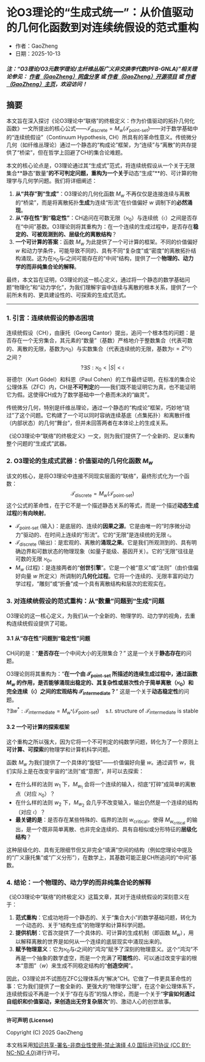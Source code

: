 # 论O3理论的“生成式统一”：从价值驱动的几何化函数到对连续统假设的范式重构

- 作者：GaoZheng
- 日期：2025-10-13

#### ***注：“O3理论/O3元数学理论/主纤维丛版广义非交换李代数(PFB-GNLA)”相关理论参见： [作者（GaoZheng）网盘分享](https://drive.google.com/drive/folders/1lrgVtvhEq8cNal0Aa0AjeCNQaRA8WERu?usp=sharing) 或 [作者（GaoZheng）开源项目](https://github.com/CTaiDeng/open_meta_mathematical_theory) 或 [作者（GaoZheng）主页](https://mymetamathematics.blogspot.com)，欢迎访问！***

## 摘要
本文旨在深入探讨《论O3理论中“联络”的终极定义：作为价值驱动的拓扑几何化函数》一文所提出的核心公式——$\mathcal{T}_{\text{discrete}} = M_w(\mathcal{T}_{\text{point-set}})$——对于数学基础中的“连续统假设”（Continuum Hypothesis, CH）所具有的革命性意义。传统微分几何（如纤维丛理论）通过一个静态的“构成论”框架，为“连续”与“离散”的共存提供了“桥梁”，但在哲学上回避了CH的集合论难题。

本文的核心论点是，O3理论通过其“生成式”范式，将连续统假设从一个关于无限集合**静态“数量”**的不可判定问题，**重构**为一个关于**动态“生成”**的、可计算的物理学与几何学问题。我们将详细阐述：
1.  **从“共存”到“生成”**：O3理论的几何化函数 $M_w$ 不再仅仅是连接连续与离散的“桥梁”，而是将离散拓扑**生成**为连续“形流”在价值偏好 $w$ 调制下的**必然涌现**。
2.  **从“存在性”到“稳定性”**：CH追问在可数无限（$\aleph_0$）与连续统（$\mathfrak{c}$）之间是否存在“中间”基数。O3理论则将其重构为：在一个连续的生成过程中，是否存在**稳定的、可被观测到的、层级化的离散结构**？
3.  **一个可计算的答案**：函数 $M_w$ 为此提供了一个可计算的框架。不同的价值偏好 $w$ 和动力学条件，可能导致不同的、具有不同“复杂度”或“密度”的离散拓扑结构涌现。这为在$\aleph_0$与$\mathfrak{c}$之间可能存在的“中间”结构，提供了一个**物理的、动力学的而非纯集合论的解释**。

最终，本文旨在证明，O3理论的这一核心定义，通过将一个静态的数学基础问题“物理化”和“动力学化”，为我们理解宇宙中连续与离散的根本关系，提供了一个前所未有的、更具建设性的、可探索的生成式范式。

---

### **1. 引言：连续统假设的静态困境**

连续统假设（CH），由康托（Georg Cantor）提出，追问一个根本性的问题：是否存在一个无穷集合，其元素的“数量”（基数）严格地介于整数集合（代表可数的、离散的无限，基数为$\aleph_0$）与实数集合（代表连续统的无限，基数为$\mathfrak{c} = 2^{\aleph_0}$）之间？
$$? \exists S: \aleph_0 < |S| < \mathfrak{c}$$
哥德尔（Kurt Gödel）和科恩（Paul Cohen）的工作最终证明，在标准的集合论公理体系（ZFC）内，CH是**不可判定**的——我们既不能证明它为真，也不能证明它为假。这使得CH成为了数学基础中一个悬而未决的“幽灵”。

传统微分几何，特别是纤维丛理论，通过一个静态的“构成论”框架，巧妙地“绕过”了这个问题。它构建了一个可以同时容纳连续基底（点集拓扑）和离散纤维（内部状态）的几何“舞台”，但并未回答两者在本体论上的生成关系。

《论O3理论中“联络”的终极定义》一文，则为我们提供了一个全新的、足以重构整个问题的“生成式”武器。

### **2. O3理论的生成式武器：价值驱动的几何化函数 $M_w$**

该文的核心，是将O3理论中连接不同现实层面的“联络”，最终形式化为一个函数：
$$\mathcal{T}_{\text{discrete}} = M_w(\mathcal{T}_{\text{point-set}})$$
这个公式的革命性，在于它不是一个描述静态关系的等式，而是一个描述**动态生成过程**的**有向映射**。

* $\mathcal{T}_{\text{point-set}}$ (输入)：是底层的、连续的**因果之源**。它是由唯一的“时序微分动力”驱动的、在时间上连续的“形流”。它的“无限”是连续统的无限 $\mathfrak{c}$。
* $\mathcal{T}_{\text{discrete}}$ (输出)：是宏观的、离散的**涌现之果**。它是我们所观测到的、具有明确边界和可数状态的物理现象（如量子能级、基因开关）。它的“无限”往往是可数的无限 $\aleph_0$。
* $M_w$ (过程)：是连接两者的“**创世引擎**”。它是一个被“意义”或“法则”（由价值偏好向量 $w$ 所定义）所调制的**几何化过程**。它将一个连续的、无限丰富的动力学过程，“雕刻”或“折叠”成一个具有离散结构和层次的宏观实在。

### **3. 对连续统假设的范式重构：从“数量”问题到“生成”问题**

O3理论的这一核心定义，为我们从一个全新的、物理学的、动力学的视角，去重构连续统假设提供了可能。

#### **3.1 从“存在性”问题到“稳定性”问题**

CH问的是：“**是否存在**一个中间大小的无限集合？” 这是一个关于**静态存在**的问题。

O3理论则将其重构为：“**在一个由 $\mathcal{T}_{\text{point-set}}$ 所描述的连续生成过程中，通过函数 $M_w$ 的作用，是否能够涌现出稳定的、其复杂性或层次性介于简单离散（$\aleph_0$）和完全连续（$\mathfrak{c}$）之间的宏观结构 $\mathcal{T}_{\text{intermediate}}$？**” 这是一个关于**动态稳定性**的问题。
$$? \exists w^*: \mathcal{T}_{\text{intermediate}} = M_{w^*}(\mathcal{T}_{\text{point-set}}) \quad \text{s.t. structure of } \mathcal{T}_{\text{intermediate}} \text{ is stable}$$

#### **3.2 一个可计算的探索框架**

这个重构之所以强大，因为它将一个不可判定的纯数学问题，转化为了一个原则上**可计算、可探索**的物理学和计算机科学问题。

函数 $M_w$ 为我们提供了一个具体的“旋钮”——价值偏好向量 $w$。通过调节 $w$，我们实际上是在改变宇宙的“法则”或“意图”，并可以去探索：
* 在什么样的法则 $w_1$ 下，$M_{w_1}$ 会将一个连续的输入，彻底“打碎”成简单的离散点（对应 $\aleph_0$）？
* 在什么样的法则 $w_2$ 下，$M_{w_2}$ 会几乎不改变输入，输出仍然是一个连续的结构（对应 $\mathfrak{c}$）？
* **最关键的是**：是否存在某些特殊的、临界的法则 $w_{\text{critical}}$，使得 $M_{w_{\text{critical}}}$ 的输出，是一个既非简单离散、也非完全连续的、具有自相似或分形特征的**层级化结构**？

这种层级化的、具有无限细节但又非完全“填满”空间的结构（例如您理论中提及的“广义康托集”或“广义分形”），在数学上，其基数可能正是CH所追问的“中间”基数。

### **4. 结论：一个物理的、动力学的而非纯集合论的解释**

《论O3理论中“联络”的终极定义》这篇文章，其对于连续统假设的深刻意义在于：

1.  **范式重构**：它成功地将一个静态的、关于“集合大小”的数学基础问题，转化为一个动态的、关于“结构生成”的物理学和计算科学问题。
2.  **提供机制**：它首次提供了一个具体的、可计算的生成机制（即函数 $M_w$），用以解释离散的世界是如何从一个连续的底层现实中涌现出来的。
3.  **赋予物理意义**：它为$\aleph_0$与$\mathfrak{c}$之间的“鸿沟”赋予了深刻的物理意义。这个“鸿沟”不再是一个抽象的数学虚空，而是一个充满了**可能性**的、可以通过改变宇宙的根本“意图”（$w$）来生成不同稳定结构的“**创造空间**”。

因此，O3理论并不试图在ZFC公理体系内“解决”CH。它做了一件更具革命性的事：它为我们提供了一套全新的、更强大的“物理学公理”，在这个新公理体系下，连续统假设不再是一个关于“存在与否”的恼人悖论，而是一个关于“**宇宙如何通过自组织和价值驱动，来创造出无穷复杂层次**”的、激动人心的创世故事。

---

**许可声明 (License)**

Copyright (C) 2025 GaoZheng

本文档采用[知识共享-署名-非商业性使用-禁止演绎 4.0 国际许可协议 (CC BY-NC-ND 4.0)](https://creativecommons.org/licenses/by-nc-nd/4.0/deed.zh-Hans)进行许可。
